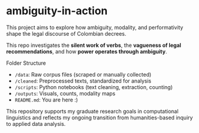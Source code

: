 # ambiguity-in-action

This project aims to explore how ambiguity, modality, and performativity shape the legal discourse of Colombian decrees. 

This repo investigates the **silent work of verbs**, the **vagueness of legal recommendations**, and how **power operates through ambiguity**.

Folder Structure

- `/data`: Raw corpus files (scraped or manually collected)
- `/cleaned`: Preprocessed texts, standardized for analysis
- `/scripts`: Python notebooks (text cleaning, extraction, counting)
- `/outputs`: Visuals, counts, modality maps
- `README.md`: You are here :)

This repository supports my graduate research goals in computational linguistics and reflects my ongoing transition from humanities-based inquiry to applied data analysis.
